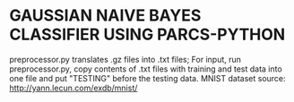 # GAUSSIAN NAIVE BAYES CLASSIFIER USING PARCS-PYTHON
preprocessor.py translates .gz files into .txt files;
For input, run preprocessor.py, copy contents of .txt files with training and test data into one file and put "TESTING" before the testing data.
MNIST dataset source: http://yann.lecun.com/exdb/mnist/
